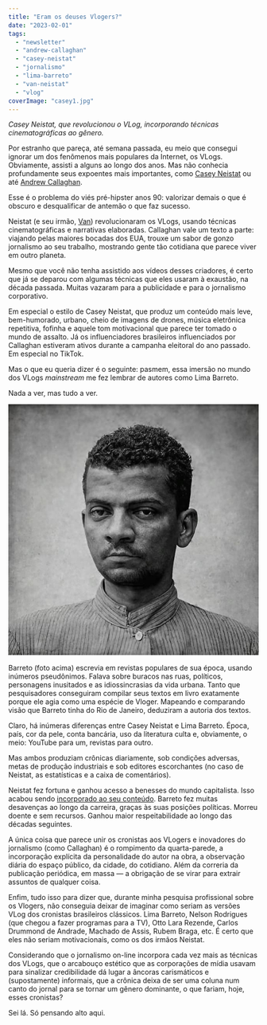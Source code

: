 ```yaml
---
title: "Eram os deuses Vlogers?"
date: "2023-02-01"
tags: 
  - "newsletter"
  - "andrew-callaghan"
  - "casey-neistat"
  - "jornalismo"
  - "lima-barreto"
  - "van-neistat"
  - "vlog"
coverImage: "casey1.jpg"
---
```


_Casey Neistat, que revolucionou o VLog, incorporando técnicas cinematográficas ao gênero._

Por estranho que pareça, até semana passada, eu meio que consegui ignorar um dos fenômenos mais populares da Internet, os VLogs. Obviamente, assisti a alguns ao longo dos anos. Mas não conhecia profundamente seus expoentes mais importantes, como [Casey Neistat](https://www.youtube.com/@casey) ou até [Andrew Callaghan](https://www.youtube.com/@Channel5YouTube).

Esse é o problema do viés pré-hipster anos 90: valorizar demais o que é obscuro e desqualificar de antemão o que faz sucesso.

Neistat (e seu irmão, [Van](https://www.youtube.com/@vanneistat)) revolucionaram os VLogs, usando técnicas cinematográficas e narrativas elaboradas. Callaghan vale um texto a parte: viajando pelas maiores bocadas dos EUA, trouxe um sabor de gonzo jornalismo ao seu trabalho, mostrando gente tão cotidiana que parece viver em outro planeta.

Mesmo que você não tenha assistido aos vídeos desses criadores, é certo que já se deparou com algumas técnicas que eles usaram à exaustão, na década passada. Muitas vazaram para a publicidade e para o jornalismo corporativo.

Em especial o estilo de Casey Neistat, que produz um conteúdo mais leve, bem-humorado, urbano, cheio de imagens de drones, música eletrônica repetitiva, fofinha e aquele tom motivacional que parece ter tomado o mundo de assalto. Já os influenciadores brasileiros influenciados por Callaghan estiveram ativos durante a campanha eleitoral do ano passado. Em especial no TikTok.

Mas o que eu queria dizer é o seguinte: pasmem, essa imersão no mundo dos VLogs _mainstream_ me fez lembrar de autores como Lima Barreto.

Nada a ver, mas tudo a ver.

![Lima Barreto](images/Lima-Barreto_clipdrop-enhance1.jpg)

Barreto (foto acima) escrevia em revistas populares de sua época, usando inúmeros pseudônimos. Falava sobre buracos nas ruas, políticos, personagens inusitados e as idiossincrasias da vida urbana. Tanto que pesquisadores conseguiram compilar seus textos em livro exatamente porque ele agia como uma espécie de Vloger. Mapeando e comparando visão que Barreto tinha do Rio de Janeiro, deduziram a autoria dos textos.

Claro, há inúmeras diferenças entre Casey Neistat e Lima Barreto. Época, país, cor da pele, conta bancária, uso da literatura culta e, obviamente, o meio: YouTube para um, revistas para outro.

Mas ambos produziam crônicas diariamente, sob condições adversas, metas de produção industriais e sob editores escorchantes (no caso de Neistat, as estatísticas e a caixa de comentários).

Neistat fez fortuna e ganhou acesso a benesses do mundo capitalista. Isso acabou sendo [incorporado ao seu conteúdo](https://www.youtube.com/watch?v=84WIaK3bl_s). Barreto fez muitas desavenças ao longo da carreira, graças às suas posições políticas. Morreu doente e sem recursos. Ganhou maior respeitabilidade ao longo das décadas seguintes.

A única coisa que parece unir os cronistas aos VLogers e inovadores do jornalismo (como Callaghan) é o rompimento da quarta-parede, a incorporação explícita da personalidade do autor na obra, a observação diária do espaço público, da cidade, do cotidiano. Além da correria da publicação periódica, em massa — a obrigação de se virar para extrair assuntos de qualquer coisa.

Enfim, tudo isso para dizer que, durante minha pesquisa profissional sobre os Vlogers, não conseguia deixar de imaginar como seriam as versões VLog dos cronistas brasileiros clássicos. Lima Barreto, Nelson Rodrigues (que chegou a fazer programas para a TV), Otto Lara Rezende, Carlos Drummond de Andrade, Machado de Assis, Rubem Braga, etc. É certo que eles não seriam motivacionais, como os dos irmãos Neistat.

Considerando que o jornalismo on-line incorpora cada vez mais as técnicas dos VLogs, que o arcabouço estético que as corporações de mídia usavam para sinalizar credibilidade dá lugar a âncoras carismáticos e (supostamente) informais, que a crônica deixa de ser uma coluna num canto do jornal para se tornar um gênero dominante, o que fariam, hoje, esses cronistas?

Sei lá. Só pensando alto aqui.
